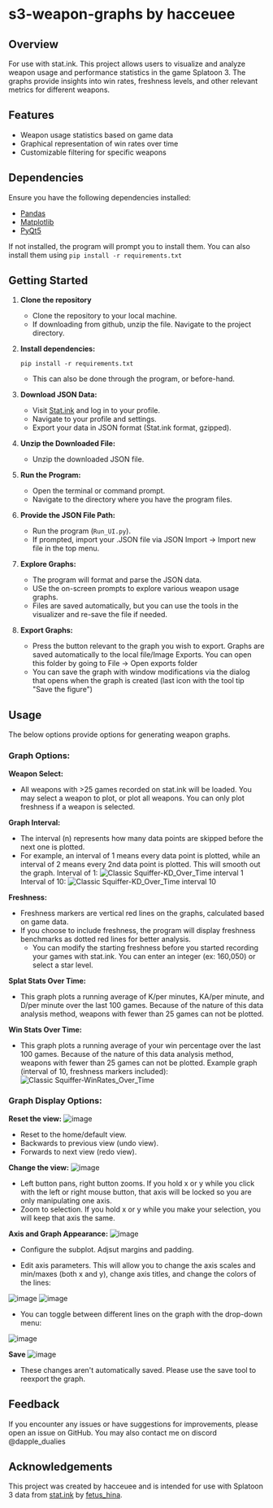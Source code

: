 # s3-weapon-graphs by hacceuee

## Overview

For use with stat.ink. This project allows users to visualize and analyze weapon usage and performance statistics in the game Splatoon 3. The graphs provide insights into win rates, freshness levels, and other relevant metrics for different weapons.

## Features

- Weapon usage statistics based on game data
- Graphical representation of win rates over time
- Customizable filtering for specific weapons

## Dependencies

Ensure you have the following dependencies installed:
- [Pandas](https://pandas.pydata.org/)
- [Matplotlib](https://matplotlib.org/)
- [PyQt5](https://pypi.org/project/PyQt5/)

If not installed, the program will prompt you to install them. You can also install them using 	`pip install -r requirements.txt`

## Getting Started

1. **Clone the repository**
	- Clone the repository to your local machine. 
	- If downloading from github, unzip the file. Navigate to the project directory.

2. **Install dependencies:**
	
	`pip install -r requirements.txt`

	- This can also be done through the program, or before-hand. 

4. **Download JSON Data:**
   - Visit [Stat.ink](https://stat.ink/) and log in to your profile.
   - Navigate to your profile and settings.
   - Export your data in JSON format (Stat.ink format, gzipped).

5. **Unzip the Downloaded File:**
   - Unzip the downloaded JSON file.

6. **Run the Program:**
   - Open the terminal or command prompt.
   - Navigate to the directory where you have the program files.

7. **Provide the JSON File Path:**
   - Run the program (`Run_UI.py`).
   - If prompted, import your .JSON file via JSON Import -> Import new file in the top menu. 

8. **Explore Graphs:**
   - The program will format and parse the JSON data.
   - USe the on-screen prompts to explore various weapon usage graphs.
   - Files are saved automatically, but you can use the tools in the visualizer and re-save the file if needed. 

9. **Export Graphs:**
   - Press the button relevant to the graph you wish to export. Graphs are saved automatically to the local file/Image Exports. You can open this folder by going to File -> Open exports folder 
   - You can save the graph with window modifications via the dialog that opens when the graph is created (last icon with the tool tip "Save the figure") 
   
## Usage

The below options provide options for generating weapon graphs.

### Graph Options: 
**Weapon Select:**
   - All weapons with >25 games recorded on stat.ink will be loaded. You may select a weapon to plot, or plot all weapons. You can only plot freshness if a weapon is selected. 

**Graph Interval:**
   - The interval (n) represents how many data points are skipped before the next one is plotted.
   - For example, an interval of 1 means every data point is plotted, while an interval of 2 means every 2nd data point is plotted. This will smooth out the graph.
     Interval of 1: ![Classic Squiffer-KD_Over_Time interval 1](https://github.com/hacceuee/s3-weapon-graphs/assets/54909901/b08fc2fc-7c5c-4fa7-b9ca-2152dc39c9a3)
     Interval of 10: ![Classic Squiffer-KD_Over_Time interval 10](https://github.com/hacceuee/s3-weapon-graphs/assets/54909901/215118ff-6866-4aef-bc4f-c2ae71f15aae)

**Freshness:**
   - Freshness markers are vertical red lines on the graphs, calculated based on game data.
   - If you choose to include freshness, the program will display freshness benchmarks as dotted red lines for better analysis.
		- You can modify the starting freshness before you started recording your games with stat.ink. You can enter an integer (ex: 160,050) or select a star level.

**Splat Stats Over Time:**
- This graph plots a running average of K/per minutes, KA/per minute, and D/per minute over the last 100 games. Because of the nature of this data analysis method, weapons with fewer than 25 games can not be plotted.

**Win Stats Over Time:**
- This graph plots a running average of your win percentage over the last 100 games. Because of the nature of this data analysis method, weapons with fewer than 25 games can not be plotted.
  Example graph (interval of 10, freshness markers included): ![Classic Squiffer-WinRates_Over_Time](https://github.com/hacceuee/s3-weapon-graphs/assets/54909901/b49b0758-d593-41cc-9b54-f29519d99fc4)

### Graph Display Options:
**Reset the view:**  ![image](https://github.com/hacceuee/s3-weapon-graphs/assets/54909901/67262823-07fc-4f55-b54b-3ffac8d0fc0e)

- Reset to the home/default view.
- Backwards to previous view (undo view).
- Forwards to next view (redo view).

**Change the view:**   ![image](https://github.com/hacceuee/s3-weapon-graphs/assets/54909901/9d2d1912-d332-4ad6-b624-39aaa6284959)

- Left button pans, right button zooms. If you hold x or y while you click with the left or right mouse button, that axis will be locked so you are only manipulating one axis. 
- Zoom to selection. If you hold x or y while you make your selection, you will keep that axis the same. 

**Axis and Graph Appearance:**  ![image](https://github.com/hacceuee/s3-weapon-graphs/assets/54909901/7277452d-866d-4835-a024-3c41e9bf00b9)

- Configure the subplot. Adjsut margins and padding. 

- Edit axis parameters.  This will allow you to change the axis scales and min/maxes (both x and y), change axis titles, and change the colors of the lines:

![image](https://github.com/hacceuee/s3-weapon-graphs/assets/54909901/092570b6-9afb-48f3-bcd8-4ef8f50f02e4)
![image](https://github.com/hacceuee/s3-weapon-graphs/assets/54909901/e33f845d-fb87-49c0-817c-19f50a66c05c)

- You can toggle between different lines on the graph with the drop-down menu:
 
 ![image](https://github.com/hacceuee/s3-weapon-graphs/assets/54909901/b3cd454f-bfa8-4ce8-8fb2-3c71ae5410db)

**Save**  ![image](https://github.com/hacceuee/s3-weapon-graphs/assets/54909901/21dfa638-3c07-4e2d-aeb4-aa4eeb8e2b4f)

- These changes aren't automatically saved. Please use the save tool to reexport the graph. 

## Feedback

If you encounter any issues or have suggestions for improvements, please open an issue on GitHub. You may also contact me on discord @dapple_dualies

## Acknowledgements

This project was created by hacceuee and is intended for use with Splatoon 3 data from [stat.ink](https://stat.ink/) by [fetus_hina](https://github.com/fetus-hina/stat.ink).
